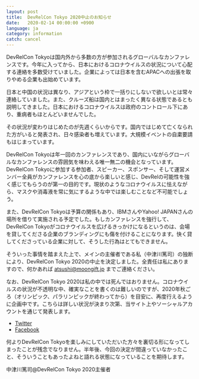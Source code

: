 ```yaml
---
layout: post
title:  DevRelCon Tokyo 2020中止のお知らせ
date:   2020-02-14 00:00:00 +0900
language: ja
category: information
catch: cancel
---
```


DevRelCon Tokyoは国内外から多数の方が参加されるグローバルなカンファレンスです。今年に入ってから、日本におけるコロナウイルスの状況について心配する連絡を多数受けていました。企業によっては日本を含むAPACへの出張を取りやめる企業も出始めています。

日本と中国の状況は異なり、アジアという枠で一括りにしないで欲しいとは常々連絡していました。また、クルーズ船は国内とはまったく異なる状態であるとも説明してきました。日本におけるコロナウイルスは政府のコントロール下にあり、重病者もほとんどいませんでした。

その状況が変わりはじめたのが先週くらいからです。国内ではじめて亡くなられた方がいると発表され、日々感染者も増えています。大規模イベントの自粛要請もはじまっています。

DevRelCon Tokyoは年一回のカンファレンスであり、国内にいながらグローバルなカンファレンスの雰囲気を味わえる唯一無二の機会となっています。DevRelCon Tokyoに参加する参加者、スピーカー、スポンサー、そして運営メンバー全員がカンファレンスを心の底から楽しいと感じ、DevRelの可能性を強く感じてもらうのが第一の目的です。現状のようなコロナウイルスに怯えながら、マスクや消毒液を常に気にするような中では楽しむことなど不可能でしょう。

また、DevRelCon Tokyoは予算の関係もあり、IBMさんやYahoo! JAPANさんの場所を借りて実施される予定でした。もしカンファレンスを強行して、DevRelCon Tokyoがコロナウイルスを広げるきっかけになるというのは、会場を貸してくださる企業のブランディングにも傷を付けることになります。快く貸してくださっている企業に対して、そうした行為はとてもできません。

そういった事情を踏まえた上で、メインの主催者である私（中津川篤司）の独断により、DevRelCon Tokyo 2020の中止を決定しました。全責任は私にありますので、何かあれば [atsushi@moongift.jp](atsushi@moongift.jp) までご連絡ください。

なお、DevRelCon Tokyo 2020は私の中では死んではおりません。コロナウイルスの状況が不透明な中、確実なことを書くのは難しいのですが、2020年秋ごろ（オリンピック、パラリンピックが終わってから）を目安に、再度行えるように企画中です。こちらは詳しい状況が決まり次第、当サイト上やソーシャルアカウントを通じて発表します。

- [Twitter](https://twitter.com/devrelcontokyo)
- [Facebook](https://www.facebook.com/DevrelConTokyo/)

何よりDevRelCon Tokyoを楽しみにしていただいた方々を裏切る形になってしまったことが残念でなりません。半年後、今回の決定が間違っていなかったこと、そういうこともあったよねと語れる状態になっていることを期待します。

中津川篤司@DevRelCon Tokyo 2020主催者

